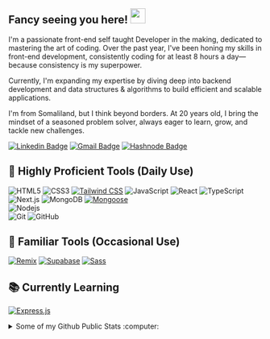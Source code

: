  ## Fancy seeing you here! <img src="https://raw.githubusercontent.com/aemmadi/aemmadi/master/wave.gif" width="30">

I'm a passionate front-end self taught Developer in the making, dedicated to mastering the art of coding. Over the past year, I've been honing my skills in front-end development, consistently coding for at least 8 hours a day—because consistency is my superpower.

Currently, I'm expanding my expertise by diving deep into backend development and data structures & algorithms to build efficient and scalable applications.

I'm from Somaliland, but I think beyond borders. At 20 years old, I bring the mindset of a seasoned problem solver, always eager to learn, grow, and tackle new challenges.


[![Linkedin Badge](https://img.shields.io/badge/-Kadar%20Bache-blue?style=flat-square&logo=linkedin&logoColor=white&link=https://www.linkedin.com/in/kadar-bache-5b53ba236/)](https://www.linkedin.com/in/kadar-bache-5b53ba236/)
[![Gmail Badge](https://img.shields.io/badge/-khadarpaashe123@gmail.com-c14438?style=flat-square&logo=Gmail&logoColor=white&link=khadarpaashe123@gmail.com)](khadarpaashe123@gmail.com)
[![Hashnode Badge](https://img.shields.io/badge/-Hashnode-2962FF?style=flat-square&logo=hashnode&logoColor=white&link=https://kadar-naruto.hashnode.dev/)](https://kadar-naruto.hashnode.dev/)

## 🚀 Highly Proficient Tools (Daily Use)  
![HTML5](https://img.shields.io/badge/-HTML5-E34F26?style=flat-square&logo=html5&logoColor=white) 
![CSS3](https://img.shields.io/badge/-CSS3-1572B6?style=flat-square&logo=css3) 
[![Tailwind CSS](https://img.shields.io/badge/-Tailwind%20CSS-0ea5e9?style=flat-square&logo=tailwindcss&logoColor=white)]() 
![JavaScript](https://img.shields.io/badge/-JavaScript-black?style=flat-square&logo=javascript) 
![React](https://img.shields.io/badge/-React-black?style=flat-square&logo=react) 
![TypeScript](https://img.shields.io/badge/-TypeScript-white?style=flat-square&logo=typescript) 
![Next.js](https://img.shields.io/badge/-Next.js-black?style=flat-square&logo=next.js) 
![MongoDB](https://img.shields.io/badge/-MongoDB-black?style=flat-square&logo=mongodb) 
[![Mongoose](https://img.shields.io/badge/-Mongoose-red?style=flat-square&logo=mongoose)]()  
![Nodejs](https://img.shields.io/badge/-Nodejs-black?style=flat-square&logo=Node.js)  
![Git](https://img.shields.io/badge/-Git-black?style=flat-square&logo=git) 
![GitHub](https://img.shields.io/badge/-GitHub-181717?style=flat-square&logo=github) 

## 🔹 Familiar Tools (Occasional Use)  
[![Remix](https://img.shields.io/badge/-Remix-black?style=flat-square&logo=remix)]() 
[![Supabase](https://img.shields.io/badge/-Supabase-green?style=flat-square&logo=supabase)]() 
[![Sass](https://img.shields.io/badge/-Sass-cc6699?style=flat-square&logo=sass&logoColor=white)]() 

## 📚 Currently Learning 
[![Express.js](https://img.shields.io/badge/-Express.js-gray?style=flat-square&logo=express)]()  

<details>
  <summary>Some of my Github Public Stats :computer:</summary>
  
  <a href="https://samujjwaal.me/"><img src="https://github.com/samujjwaal/samujjwaal/raw/master/etc/laptop.png" align="right" height="200" /></a>

[![My Github Stats](https://github-readme-stats.vercel.app/api?username=naru70o&show_icons=true&title_color=fff&icon_color=79ff97&text_color=9f9f9f&bg_color=151515)](https://github.com/naru70o)

  ![Profile Views](https://komarev.com/ghpvc/?username=naru70o=blue)
  ----
  
</details>
